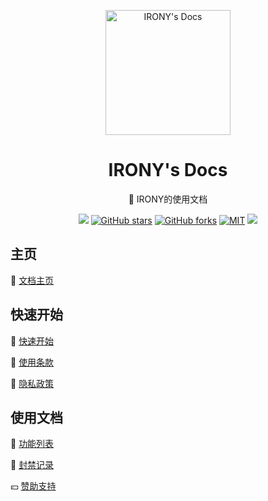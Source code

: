 <p align="center">
<img  alt="IRONY's Docs" src="https://jsd.cdn.zzko.cn/gh/ElainaFanBoy/picx-images-hosting@master/20230720/icon.png" width="200" height="200" alt="IRONY""/>
</p>

<h1 align="center">
IRONY's Docs
</h1>

<p align="center">
 📖 IRONY的使用文档
</p>

<p align="center">
<a href="http://wpa.qq.com/msgrd?v=3&uin=712111161&site=qq&menu=yes"><img src="https://img.shields.io/badge/Nanako-712111161-red?style=for-the-badge&logo=tencentqq&color=FFADBC" /></a>
<a href="https://github.com/ElainaFanBoy/ElainaFanBoy.github.io" target="__blank"><img alt="GitHub stars" src="https://img.shields.io/github/stars/ElainaFanBoy/ElainaFanBoy.github.io?style=for-the-badge&color=EA5252"></a>
<a href="https://github.com/ElainaFanBoy/ElainaFanBoy.github.io"><img alt="GitHub forks" src="https://img.shields.io/github/forks/ElainaFanBoy/ElainaFanBoy.github.io?style=for-the-badge&color=3A8891"></a>
<a href="https://github.com/ElainaFanBoy/ElainaFanBoy.github.io/blob/main/LICENSE" target="__blank"><img alt="MIT" src="https://img.shields.io/github/license/ElainaFanBoy/IRONY?style=for-the-badge&logo=github&color=609966"></a>
<a href="https://www.codefactor.io/repository/github/elainafanboy/elainafanboy.github.io"><img src="https://img.shields.io/badge/CodeFactor-A+-00a393?style=for-the-badge&logo=codefactor&color=00B16A" /></a>

## 主页

🚀 [文档主页](https://elainafanboy.github.io/)

## 快速开始

🎉 [快速开始](https://elainafanboy.github.io/home.html)

📝 [使用条款](https://elainafanboy.github.io/terms-of-use.html)

📝 [隐私政策](https://elainafanboy.github.io/privacy-policy.html)


## 使用文档

📝 [功能列表](https://elainafanboy.github.io/helps.html)

🚫 [封禁记录](https://elainafanboy.github.io/banned.html)

💴 [赞助支持](https://elainafanboy.github.io/sponsors.html)
